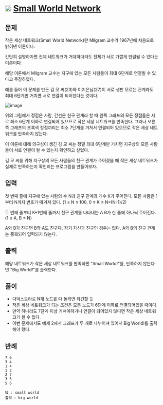 # <img src="https://d2gd6pc034wcta.cloudfront.net/tier/9.svg" class="solvedac-tier" width=20> [Small World Network](https://www.acmicpc.net/problem/18243)

## 문제
작은 세상 네트워크(Small World Network)란 Milgram 교수가 1967년에 처음으로 밝혀낸 이론이다.

간단히 설명하자면 전체 네트워크가 거대하더라도 전체가 서로 가깝게 연결될 수 있다는 이론이다.

해당 이론에서 Milgram 교수는 지구에 있는 모든 사람들이 최대 6단계로 연결될 수 있다고 주장하였다.

예를 들어 이 문제를 만든 김 모 씨(23)와 이지은님(27)이 서로 생판 모르는 관계라도 최대 6단계만 거치면 서로 연결이 되어있다는 것이다.

![image](https://user-images.githubusercontent.com/63500239/126508148-81b8cbbb-322e-4018-a06d-1825366ccb8e.png)


위의 그림에서 정점은 사람, 간선은 친구 관계라 할 때 왼쪽 그래프의 모든 정점들은 서로 최소 6단계 이하로 연결되어 있으므로 작은 세상 네트워크를 만족한다. 그러나 오른쪽 그래프의 초록색 정점끼리는 최소 7단계를 거쳐서 연결되어 있으므로 작은 세상 네트워크를 만족하지 않는다. 

이 이론에 대해 의구심이 생긴 김 모 씨는 정말 최대 6단계만 거치면 지구상의 모든 사람들이 서로 연결이 될 수 있는지 확인하고 싶었다.

김 모 씨를 위해 지구상의 모든 사람들의 친구 관계가 주어졌을 때 작은 세상 네트워크가 실제로 만족하는지 확인하는 프로그램을 만들어보자.

## 입력
첫 번째 줄에 지구에 있는 사람의 수 N과 친구 관계의 개수 K가 주어진다. 모든 사람은 1부터 N까지 번호가 매겨져 있다. (1 ≤ N ≤ 100, 0 ≤ K ≤ N×(N-1)/2)

두 번째 줄부터 K+1번째 줄까지 친구 관계를 나타내는 A B가 한 줄에 하나씩 주어진다. (1 ≤ A, B ≤ N)

A와 B가 친구면 B와 A도 친구다. 자기 자신과 친구인 경우는 없다. A와 B의 친구 관계는 중복되어 입력되지 않는다.

## 출력
해당 네트워크가 작은 세상 네트워크를 만족하면 "Small World!"를, 만족하지 않는다면 "Big World!"를 출력한다.

## 풀이
 - 다익스트라로 N개 노드를 다 돌리면 되긴할 듯
 - 작은 세상 네트워크가 되는 조건은 모든 노드가 6단계 이하로 연결되어있을 때이다.
 - 만약 하나라도 7단계 이상 거쳐야하거나 연결이 되어있지 않다면 작은 세상 네트워크가 될 수 없다.
 - 이번 문제에서도 예제 2에서 그래프가 두 개로 나누어져 있어서 Big World!를 출력해야 했다.

## 반례
 ```
7 6
3 4
1 4
1 2
2 7
3 5
5 6

답 : small world
출력 : big world
 ```
